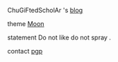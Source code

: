 ChuGiFtedScholAr 's [blog](https://chugiftedscholar.github.io/)

theme [Moon](https://github.com/TaylanTatli/Moon)

statement Do not like do not spray .

contact [pgp](/assets/pgp.txt)
